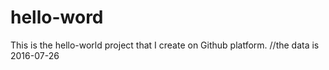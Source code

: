 # hello-word
This is the hello-world project that I create on Github platform.
//the data is 2016-07-26
